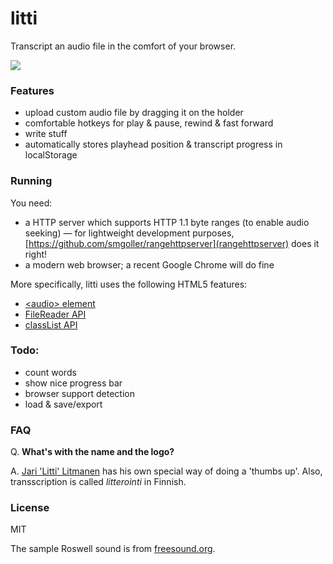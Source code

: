 litti
=====

Transcript an audio file in the comfort of your browser.

![](https://raw.github.com/mieky/litti/master/litti.png)

### Features

- upload custom audio file by dragging it on the holder
- comfortable hotkeys for play & pause, rewind & fast forward
- write stuff
- automatically stores playhead position & transcript progress in localStorage

### Running

You need:
- a HTTP server which supports HTTP 1.1 byte ranges (to enable audio seeking)
&mdash; for lightweight development purposes, [https://github.com/smgoller/rangehttpserver](rangehttpserver) does it right!
- a modern web browser; a recent Google Chrome will do fine

More specifically, litti uses the following HTML5 features:

- [&lt;audio&gt; element](http://caniuse.com/audio)
- [FileReader API](http://caniuse.com/filereader)
- [classList API](http://caniuse.com/classlist)

### Todo:

- count words
- show nice progress bar
- browser support detection
- load & save/export

### FAQ

Q. **What's with the name and the logo?**

A. [Jari 'Litti' Litmanen](https://en.wikipedia.org/wiki/Jari_Litmanen) has his own special way of doing a 'thumbs up'. Also, transscription is called *litterointi* in Finnish.

### License

MIT

The sample Roswell sound is from [freesound.org](http://www.freesound.org/people/ERH/sounds/36105/).
